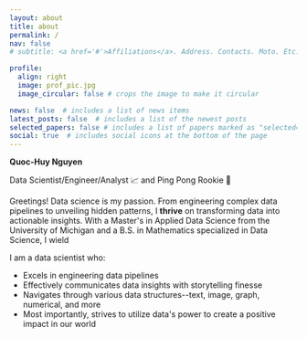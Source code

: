 ```yaml
---
layout: about
title: about
permalink: /
nav: false
# subtitle: <a href='#'>Affiliations</a>. Address. Contacts. Moto. Etc.

profile:
  align: right
  image: prof_pic.jpg
  image_circular: false # crops the image to make it circular

news: false  # includes a list of news items
latest_posts: false  # includes a list of the newest posts
selected_papers: false # includes a list of papers marked as "selected={true}"
social: true  # includes social icons at the bottom of the page
---
```


**Quoc-Huy Nguyen**

Data Scientist/Engineer/Analyst 📈 and Ping Pong Rookie 🏓

Greetings! Data science is my passion. From engineering complex data pipelines to unveiling hidden patterns, I **thrive** on transforming data into actionable insights. With a Master's in Applied Data Science from the University of Michigan and a B.S. in Mathematics specialized in Data Science, I wield

I am a data scientist who:
* Excels in engineering data pipelines
* Effectively communicates data insights with storytelling finesse
* Navigates through various data structures--text, image, graph, numerical, and more
* Most importantly, strives to utilize data's power to create a positive impact in our world

